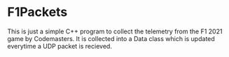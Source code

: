 # F1Packets

This is just a simple C++ program to collect the telemetry from the F1 2021 game by Codemasters. It is collected into a Data class which is updated everytime a UDP packet is recieved.
